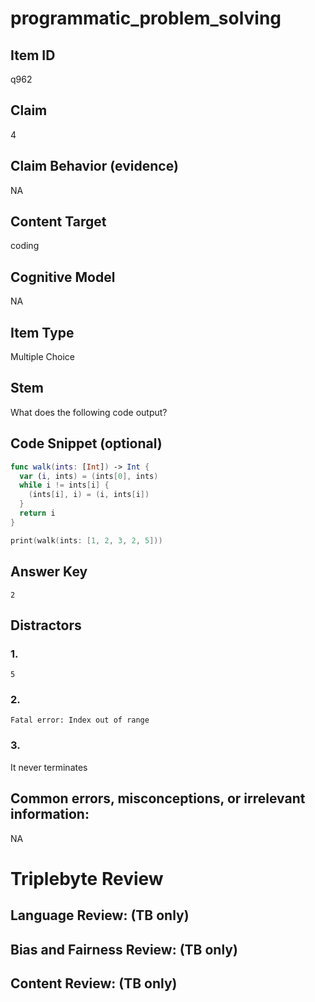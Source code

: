 # programmatic_problem_solving

## Item ID
q962

## Claim
4

## Claim Behavior (evidence)
NA

## Content Target
coding

## Cognitive Model
NA

## Item Type
Multiple Choice

## Stem
What does the following code output?

## Code Snippet (optional)
```swift
func walk(ints: [Int]) -> Int {
  var (i, ints) = (ints[0], ints)
  while i != ints[i] {
    (ints[i], i) = (i, ints[i])
  }
  return i
}

print(walk(ints: [1, 2, 3, 2, 5]))
```

## Answer Key
`2`

## Distractors

### 1.
`5`

### 2.
`Fatal error: Index out of range`

### 3.
It never terminates

## Common errors, misconceptions, or irrelevant information:
NA

# Triplebyte Review


## Language Review: (TB only)


## Bias and Fairness Review: (TB only)


## Content Review: (TB only)


